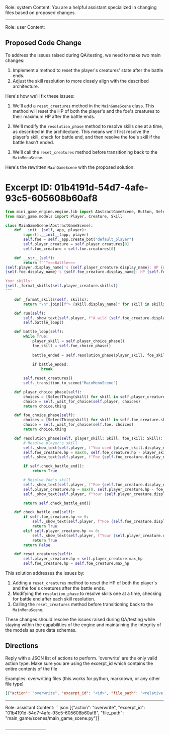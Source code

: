 Role: system
Content: You are a helpful assistant specialized in changing files based on proposed changes.
__________________
Role: user
Content: 
## Proposed Code Change
To address the issues raised during QA/testing, we need to make two main changes:

1. Implement a method to reset the player's creatures' state after the battle ends.
2. Adjust the skill resolution to more closely align with the described architecture.

Here's how we'll fix these issues:

1. We'll add a `reset_creatures` method in the `MainGameScene` class. This method will reset the HP of both the player's and the foe's creatures to their maximum HP after the battle ends.

2. We'll modify the `resolution_phase` method to resolve skills one at a time, as described in the architecture. This means we'll first resolve the player's skill, check for battle end, and then resolve the foe's skill if the battle hasn't ended.

3. We'll call the `reset_creatures` method before transitioning back to the `MainMenuScene`.

Here's the rewritten `MainGameScene` with the proposed solution:

# Excerpt ID: 01b4191d-54d7-4afe-93c5-605608b60af8
```python main_game/scenes/main_game_scene.py
from mini_game_engine.engine.lib import AbstractGameScene, Button, SelectThing
from main_game.models import Player, Creature, Skill

class MainGameScene(AbstractGameScene):
    def __init__(self, app, player):
        super().__init__(app, player)
        self.foe = self._app.create_bot("default_player")
        self.player_creature = self.player.creatures[0]
        self.foe_creature = self.foe.creatures[0]

    def __str__(self):
        return f"""===Battle===
{self.player.display_name}'s {self.player_creature.display_name}: HP {self.player_creature.hp}/{self.player_creature.max_hp}
{self.foe.display_name}'s {self.foe_creature.display_name}: HP {self.foe_creature.hp}/{self.foe_creature.max_hp}

Your skills:
{self._format_skills(self.player_creature.skills)}
"""

    def _format_skills(self, skills):
        return "\n".join([f"> {skill.display_name}" for skill in skills])

    def run(self):
        self._show_text(self.player, f"A wild {self.foe_creature.display_name} appeared!")
        self.battle_loop()

    def battle_loop(self):
        while True:
            player_skill = self.player_choice_phase()
            foe_skill = self.foe_choice_phase()
            
            battle_ended = self.resolution_phase(player_skill, foe_skill)
            
            if battle_ended:
                break

        self.reset_creatures()
        self._transition_to_scene("MainMenuScene")

    def player_choice_phase(self):
        choices = [SelectThing(skill) for skill in self.player_creature.skills]
        choice = self._wait_for_choice(self.player, choices)
        return choice.thing

    def foe_choice_phase(self):
        choices = [SelectThing(skill) for skill in self.foe_creature.skills]
        choice = self._wait_for_choice(self.foe, choices)
        return choice.thing

    def resolution_phase(self, player_skill: Skill, foe_skill: Skill):
        # Resolve player's skill
        self._show_text(self.player, f"You used {player_skill.display_name}!")
        self.foe_creature.hp = max(0, self.foe_creature.hp - player_skill.damage)
        self._show_text(self.player, f"Foe {self.foe_creature.display_name} took {player_skill.damage} damage!")

        if self.check_battle_end():
            return True

        # Resolve foe's skill
        self._show_text(self.player, f"Foe {self.foe_creature.display_name} used {foe_skill.display_name}!")
        self.player_creature.hp = max(0, self.player_creature.hp - foe_skill.damage)
        self._show_text(self.player, f"Your {self.player_creature.display_name} took {foe_skill.damage} damage!")

        return self.check_battle_end()

    def check_battle_end(self):
        if self.foe_creature.hp <= 0:
            self._show_text(self.player, f"Foe {self.foe_creature.display_name} fainted! You win!")
            return True
        elif self.player_creature.hp <= 0:
            self._show_text(self.player, f"Your {self.player_creature.display_name} fainted! You lose!")
            return True
        return False

    def reset_creatures(self):
        self.player_creature.hp = self.player_creature.max_hp
        self.foe_creature.hp = self.foe_creature.max_hp
```

This solution addresses the issues by:

1. Adding a `reset_creatures` method to reset the HP of both the player's and the foe's creatures after the battle ends.
2. Modifying the `resolution_phase` to resolve skills one at a time, checking for battle end after each skill resolution.
3. Calling the `reset_creatures` method before transitioning back to the `MainMenuScene`.

These changes should resolve the issues raised during QA/testing while staying within the capabilities of the engine and maintaining the integrity of the models as pure data schemas.

## Directions
Reply with a JSON list of actions to perform. 'overwrite' are the only valid action type. 
Make sure you are using the excerpt_id which contains the entire contents of the file

Examples:
overwriting files (this works for python, markdown, or any other file type)
```json output_example1
[{"action": "overwrite", "excerpt_id": "<id>", "file_path": "<relative file path>"}]
```

__________________
Role: assistant
Content: ```json
[{"action": "overwrite", "excerpt_id": "01b4191d-54d7-4afe-93c5-605608b60af8", "file_path": "main_game/scenes/main_game_scene.py"}]
```
__________________
